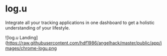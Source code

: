 # log.u

Integrate all your tracking applications in one dashboard to get a holistic understanding of your lifestyle.

![log.u Landing](https://raw.githubusercontent.com/hdf1986/angelhack/master/public/app/images/chrome-logu.png
